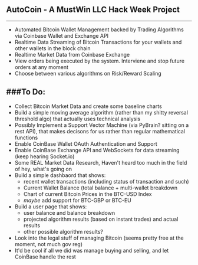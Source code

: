 ## AutoCoin - A MustWin LLC Hack Week Project
----

- Automated Bitcoin Wallet Management backed by Trading Algorithms via Coinbase Wallet and Exchange API
- Realtime Data Streaming of Bitcoin Transactions for your wallets and other wallets in the block chain
- Realtime Market Data from Coinbase Exchange
- View orders being executed by the system. Interviene and stop future orders at any moment
- Choose between various algorithms on Risk/Reward Scaling

###To Do:
-----

- Collect Bitcoin Market Data and create some baseline charts
- Build a simple moving average algorithm (rather than my shitty reversal threshold algo) that actually uses technical analysis
- Possibly Implement a Support Vector Machine (via PyBrain? sitting on a rest API), that makes decisons for us rather than regular mathematical functions
- Enable CoinBase Wallet OAuth Authentication and Support
- Enable CoinBase Exchange API and WebSockets for data streaming (keep hearing Socket.io)
- Some REAL Market Data Research, Haven't heard too much in the field of hey, what's going on
- Build a simple dashbaord that shows: 
  - recent wallet transactions (including status of transaction and such)
  - Current Wallet Balance (total balance + multi-wallet breakdown
  - Chart of current Bitcoin Prices in the BTC-USD Index
  - _maybe_ add support for BTC-GBP or BTC-EU
- Build a user page that shows: 
  - user balance and balance breakdown 
  - projected algorithm results (based on instant trades) and actual results
  - other possible algorithm results?
- Look into the legal stuff of managing Bitcoin (seems pretty free at the moment, not much gov reg)
- It'd be cool if all we did was manage buying and selling, and let CoinBase handle the rest
 
